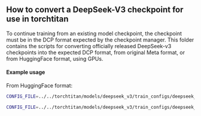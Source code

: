 ## How to convert a DeepSeek-V3 checkpoint for use in torchtitan

To continue training from an existing model checkpoint, the checkpoint must be in the DCP format expected by the checkpoint manager.
This folder contains the scripts for converting officially released DeepSeek-v3 checkpoints into the expected DCP format, from original Meta format, or from HuggingFace format, using GPUs.

#### Example usage

From HuggingFace format:
```bash
CONFIG_FILE=../../torchtitan/models/deepseek_v3/train_configs/deepseek_v3_671b.toml  ./convert_hf_to_dcp_with_gpus.sh --checkpoint.enable_checkpoint --checkpoint.convert_path=[checkpoint_folder] --checkpoint.convert_load_every_n_ranks=8
```


```bash
CONFIG_FILE=../../torchtitan/models/deepseek_v3/train_configs/deepseek_v3_671b.toml  ./convert_hf_to_dcp_with_gpus.sh --checkpoint.enable_checkpoint --checkpoint.convert_path=data/users/jianiw/dsv3-weights/ --checkpoint.convert_load_every_n_ranks=8
```
